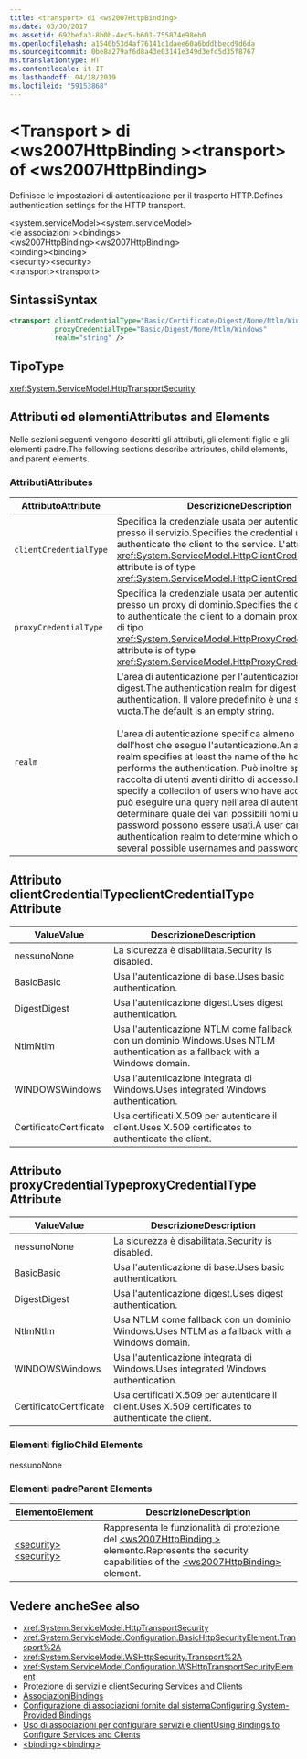 ```yaml
---
title: <transport> di <ws2007HttpBinding>
ms.date: 03/30/2017
ms.assetid: 692befa3-8b0b-4ec5-b601-755874e98eb0
ms.openlocfilehash: a1540b53d4af76141c1daee60a6bddbbecd9d6da
ms.sourcegitcommit: 0be8a279af6d8a43e03141e349d3efd5d35f8767
ms.translationtype: HT
ms.contentlocale: it-IT
ms.lasthandoff: 04/18/2019
ms.locfileid: "59153868"
---
```

# <a name="transport-of-ws2007httpbinding"></a><span data-ttu-id="d7d44-102">\<Transport > di \<ws2007HttpBinding ></span><span class="sxs-lookup"><span data-stu-id="d7d44-102">\<transport> of \<ws2007HttpBinding></span></span>
<span data-ttu-id="d7d44-103">Definisce le impostazioni di autenticazione per il trasporto HTTP.</span><span class="sxs-lookup"><span data-stu-id="d7d44-103">Defines authentication settings for the HTTP transport.</span></span>  
  
 <span data-ttu-id="d7d44-104">\<system.serviceModel></span><span class="sxs-lookup"><span data-stu-id="d7d44-104">\<system.serviceModel></span></span>  
<span data-ttu-id="d7d44-105">\<le associazioni ></span><span class="sxs-lookup"><span data-stu-id="d7d44-105">\<bindings></span></span>  
<span data-ttu-id="d7d44-106">\<ws2007HttpBinding></span><span class="sxs-lookup"><span data-stu-id="d7d44-106">\<ws2007HttpBinding></span></span>  
<span data-ttu-id="d7d44-107">\<binding></span><span class="sxs-lookup"><span data-stu-id="d7d44-107">\<binding></span></span>  
<span data-ttu-id="d7d44-108">\<security></span><span class="sxs-lookup"><span data-stu-id="d7d44-108">\<security></span></span>  
<span data-ttu-id="d7d44-109">\<transport></span><span class="sxs-lookup"><span data-stu-id="d7d44-109">\<transport></span></span>  
  
## <a name="syntax"></a><span data-ttu-id="d7d44-110">Sintassi</span><span class="sxs-lookup"><span data-stu-id="d7d44-110">Syntax</span></span>  
  
```xml  
<transport clientCredentialType="Basic/Certificate/Digest/None/Ntlm/Windows"
           proxyCredentialType="Basic/Digest/None/Ntlm/Windows"
           realm="string" />
```  
  
## <a name="type"></a><span data-ttu-id="d7d44-111">Tipo</span><span class="sxs-lookup"><span data-stu-id="d7d44-111">Type</span></span>  
 <xref:System.ServiceModel.HttpTransportSecurity>  
  
## <a name="attributes-and-elements"></a><span data-ttu-id="d7d44-112">Attributi ed elementi</span><span class="sxs-lookup"><span data-stu-id="d7d44-112">Attributes and Elements</span></span>  
 <span data-ttu-id="d7d44-113">Nelle sezioni seguenti vengono descritti gli attributi, gli elementi figlio e gli elementi padre.</span><span class="sxs-lookup"><span data-stu-id="d7d44-113">The following sections describe attributes, child elements, and parent elements.</span></span>  
  
### <a name="attributes"></a><span data-ttu-id="d7d44-114">Attributi</span><span class="sxs-lookup"><span data-stu-id="d7d44-114">Attributes</span></span>  
  
|<span data-ttu-id="d7d44-115">Attributo</span><span class="sxs-lookup"><span data-stu-id="d7d44-115">Attribute</span></span>|<span data-ttu-id="d7d44-116">Descrizione</span><span class="sxs-lookup"><span data-stu-id="d7d44-116">Description</span></span>|  
|---------------|-----------------|  
|`clientCredentialType`|<span data-ttu-id="d7d44-117">Specifica la credenziale usata per autenticare il client presso il servizio.</span><span class="sxs-lookup"><span data-stu-id="d7d44-117">Specifies the credential used to authenticate the client to the service.</span></span> <span data-ttu-id="d7d44-118">L'attributo è di tipo <xref:System.ServiceModel.HttpClientCredentialType>.</span><span class="sxs-lookup"><span data-stu-id="d7d44-118">This attribute is of type <xref:System.ServiceModel.HttpClientCredentialType>.</span></span>|  
|`proxyCredentialType`|<span data-ttu-id="d7d44-119">Specifica la credenziale usata per autenticare il client presso un proxy di dominio.</span><span class="sxs-lookup"><span data-stu-id="d7d44-119">Specifies the credential used to authenticate the client to a domain proxy.</span></span> <span data-ttu-id="d7d44-120">L'attributo è di tipo <xref:System.ServiceModel.HttpProxyCredentialType>.</span><span class="sxs-lookup"><span data-stu-id="d7d44-120">This attribute is of type <xref:System.ServiceModel.HttpProxyCredentialType>.</span></span>|  
|`realm`|<span data-ttu-id="d7d44-121">L'area di autenticazione per l'autenticazione di base o digest.</span><span class="sxs-lookup"><span data-stu-id="d7d44-121">The authentication realm for digest or basic authentication.</span></span> <span data-ttu-id="d7d44-122">Il valore predefinito è una stringa vuota.</span><span class="sxs-lookup"><span data-stu-id="d7d44-122">The default is an empty string.</span></span><br /><br /> <span data-ttu-id="d7d44-123">L'area di autenticazione specifica almeno il nome dell'host che esegue l'autenticazione.</span><span class="sxs-lookup"><span data-stu-id="d7d44-123">An authentication realm specifies at least the name of the host that performs the authentication.</span></span> <span data-ttu-id="d7d44-124">Può inoltre specificare una raccolta di utenti aventi diritto di accesso.</span><span class="sxs-lookup"><span data-stu-id="d7d44-124">It can also specify a collection of users who have access.</span></span> <span data-ttu-id="d7d44-125">Un utente può eseguire una query nell'area di autenticazione per determinare quale dei vari possibili nomi utente e password possono essere usati.</span><span class="sxs-lookup"><span data-stu-id="d7d44-125">A user can query the authentication realm to determine which one of the several possible usernames and passwords can be used.</span></span>|  
  
## <a name="clientcredentialtype-attribute"></a><span data-ttu-id="d7d44-126">Attributo clientCredentialType</span><span class="sxs-lookup"><span data-stu-id="d7d44-126">clientCredentialType Attribute</span></span>  
  
|<span data-ttu-id="d7d44-127">Value</span><span class="sxs-lookup"><span data-stu-id="d7d44-127">Value</span></span>|<span data-ttu-id="d7d44-128">Descrizione</span><span class="sxs-lookup"><span data-stu-id="d7d44-128">Description</span></span>|  
|-----------|-----------------|  
|<span data-ttu-id="d7d44-129">nessuno</span><span class="sxs-lookup"><span data-stu-id="d7d44-129">None</span></span>|<span data-ttu-id="d7d44-130">La sicurezza è disabilitata.</span><span class="sxs-lookup"><span data-stu-id="d7d44-130">Security is disabled.</span></span>|  
|<span data-ttu-id="d7d44-131">Basic</span><span class="sxs-lookup"><span data-stu-id="d7d44-131">Basic</span></span>|<span data-ttu-id="d7d44-132">Usa l'autenticazione di base.</span><span class="sxs-lookup"><span data-stu-id="d7d44-132">Uses basic authentication.</span></span>|  
|<span data-ttu-id="d7d44-133">Digest</span><span class="sxs-lookup"><span data-stu-id="d7d44-133">Digest</span></span>|<span data-ttu-id="d7d44-134">Usa l'autenticazione digest.</span><span class="sxs-lookup"><span data-stu-id="d7d44-134">Uses digest authentication.</span></span>|  
|<span data-ttu-id="d7d44-135">Ntlm</span><span class="sxs-lookup"><span data-stu-id="d7d44-135">Ntlm</span></span>|<span data-ttu-id="d7d44-136">Usa l'autenticazione NTLM come fallback con un dominio Windows.</span><span class="sxs-lookup"><span data-stu-id="d7d44-136">Uses NTLM authentication as a fallback with a Windows domain.</span></span>|  
|<span data-ttu-id="d7d44-137">WINDOWS</span><span class="sxs-lookup"><span data-stu-id="d7d44-137">Windows</span></span>|<span data-ttu-id="d7d44-138">Usa l'autenticazione integrata di Windows.</span><span class="sxs-lookup"><span data-stu-id="d7d44-138">Uses integrated Windows authentication.</span></span>|  
|<span data-ttu-id="d7d44-139">Certificato</span><span class="sxs-lookup"><span data-stu-id="d7d44-139">Certificate</span></span>|<span data-ttu-id="d7d44-140">Usa certificati X.509 per autenticare il client.</span><span class="sxs-lookup"><span data-stu-id="d7d44-140">Uses X.509 certificates to authenticate the client.</span></span>|  
  
## <a name="proxycredentialtype-attribute"></a><span data-ttu-id="d7d44-141">Attributo proxyCredentialType</span><span class="sxs-lookup"><span data-stu-id="d7d44-141">proxyCredentialType Attribute</span></span>  
  
|<span data-ttu-id="d7d44-142">Value</span><span class="sxs-lookup"><span data-stu-id="d7d44-142">Value</span></span>|<span data-ttu-id="d7d44-143">Descrizione</span><span class="sxs-lookup"><span data-stu-id="d7d44-143">Description</span></span>|  
|-----------|-----------------|  
|<span data-ttu-id="d7d44-144">nessuno</span><span class="sxs-lookup"><span data-stu-id="d7d44-144">None</span></span>|<span data-ttu-id="d7d44-145">La sicurezza è disabilitata.</span><span class="sxs-lookup"><span data-stu-id="d7d44-145">Security is disabled.</span></span>|  
|<span data-ttu-id="d7d44-146">Basic</span><span class="sxs-lookup"><span data-stu-id="d7d44-146">Basic</span></span>|<span data-ttu-id="d7d44-147">Usa l'autenticazione di base.</span><span class="sxs-lookup"><span data-stu-id="d7d44-147">Uses basic authentication.</span></span>|  
|<span data-ttu-id="d7d44-148">Digest</span><span class="sxs-lookup"><span data-stu-id="d7d44-148">Digest</span></span>|<span data-ttu-id="d7d44-149">Usa l'autenticazione digest.</span><span class="sxs-lookup"><span data-stu-id="d7d44-149">Uses digest authentication.</span></span>|  
|<span data-ttu-id="d7d44-150">Ntlm</span><span class="sxs-lookup"><span data-stu-id="d7d44-150">Ntlm</span></span>|<span data-ttu-id="d7d44-151">Usa NTLM come fallback con un dominio Windows.</span><span class="sxs-lookup"><span data-stu-id="d7d44-151">Uses NTLM as a fallback with a Windows domain.</span></span>|  
|<span data-ttu-id="d7d44-152">WINDOWS</span><span class="sxs-lookup"><span data-stu-id="d7d44-152">Windows</span></span>|<span data-ttu-id="d7d44-153">Usa l'autenticazione integrata di Windows.</span><span class="sxs-lookup"><span data-stu-id="d7d44-153">Uses integrated Windows authentication.</span></span>|  
|<span data-ttu-id="d7d44-154">Certificato</span><span class="sxs-lookup"><span data-stu-id="d7d44-154">Certificate</span></span>|<span data-ttu-id="d7d44-155">Usa certificati X.509 per autenticare il client.</span><span class="sxs-lookup"><span data-stu-id="d7d44-155">Uses X.509 certificates to authenticate the client.</span></span>|  
  
### <a name="child-elements"></a><span data-ttu-id="d7d44-156">Elementi figlio</span><span class="sxs-lookup"><span data-stu-id="d7d44-156">Child Elements</span></span>  
 <span data-ttu-id="d7d44-157">nessuno</span><span class="sxs-lookup"><span data-stu-id="d7d44-157">None</span></span>  
  
### <a name="parent-elements"></a><span data-ttu-id="d7d44-158">Elementi padre</span><span class="sxs-lookup"><span data-stu-id="d7d44-158">Parent Elements</span></span>  
  
|<span data-ttu-id="d7d44-159">Elemento</span><span class="sxs-lookup"><span data-stu-id="d7d44-159">Element</span></span>|<span data-ttu-id="d7d44-160">Descrizione</span><span class="sxs-lookup"><span data-stu-id="d7d44-160">Description</span></span>|  
|-------------|-----------------|  
|[<span data-ttu-id="d7d44-161">\<security></span><span class="sxs-lookup"><span data-stu-id="d7d44-161">\<security></span></span>](../../../../../docs/framework/configure-apps/file-schema/wcf/security-of-ws2007httpbinding.md)|<span data-ttu-id="d7d44-162">Rappresenta le funzionalità di protezione del [ \<ws2007HttpBinding >](../../../../../docs/framework/configure-apps/file-schema/wcf/ws2007httpbinding.md) elemento.</span><span class="sxs-lookup"><span data-stu-id="d7d44-162">Represents the security capabilities of the [\<ws2007HttpBinding>](../../../../../docs/framework/configure-apps/file-schema/wcf/ws2007httpbinding.md) element.</span></span>|  
  
## <a name="see-also"></a><span data-ttu-id="d7d44-163">Vedere anche</span><span class="sxs-lookup"><span data-stu-id="d7d44-163">See also</span></span>

- <xref:System.ServiceModel.HttpTransportSecurity>
- <xref:System.ServiceModel.Configuration.BasicHttpSecurityElement.Transport%2A>
- <xref:System.ServiceModel.WSHttpSecurity.Transport%2A>
- <xref:System.ServiceModel.Configuration.WSHttpTransportSecurityElement>
- [<span data-ttu-id="d7d44-164">Protezione di servizi e client</span><span class="sxs-lookup"><span data-stu-id="d7d44-164">Securing Services and Clients</span></span>](../../../../../docs/framework/wcf/feature-details/securing-services-and-clients.md)
- [<span data-ttu-id="d7d44-165">Associazioni</span><span class="sxs-lookup"><span data-stu-id="d7d44-165">Bindings</span></span>](../../../../../docs/framework/wcf/bindings.md)
- [<span data-ttu-id="d7d44-166">Configurazione di associazioni fornite dal sistema</span><span class="sxs-lookup"><span data-stu-id="d7d44-166">Configuring System-Provided Bindings</span></span>](../../../../../docs/framework/wcf/feature-details/configuring-system-provided-bindings.md)
- [<span data-ttu-id="d7d44-167">Uso di associazioni per configurare servizi e client</span><span class="sxs-lookup"><span data-stu-id="d7d44-167">Using Bindings to Configure Services and Clients</span></span>](../../../../../docs/framework/wcf/using-bindings-to-configure-services-and-clients.md)
- [<span data-ttu-id="d7d44-168">\<binding></span><span class="sxs-lookup"><span data-stu-id="d7d44-168">\<binding></span></span>](../../../../../docs/framework/misc/binding.md)
